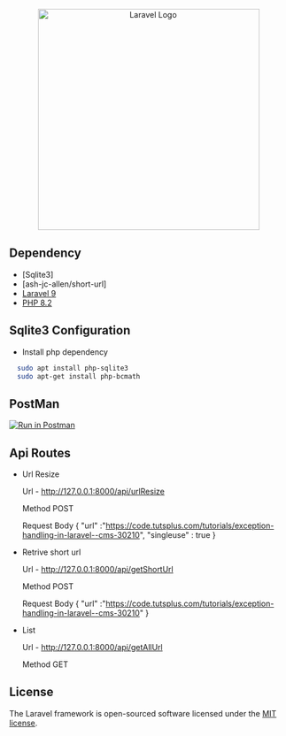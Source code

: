<p align="center"><a href="https://laravel.com" target="_blank"><img src="https://raw.githubusercontent.com/laravel/art/master/logo-lockup/5%20SVG/2%20CMYK/1%20Full%20Color/laravel-logolockup-cmyk-red.svg" width="400" alt="Laravel Logo"></a></p>

## Dependency

- [Sqlite3]
- [ash-jc-allen/short-url]
- [Laravel 9](https://github.com/laravel/framework)
- [PHP 8.2](https://www.php.net/releases/8.1/en.php)

## Sqlite3  Configuration
- Install php dependency  
```bash 
  sudo apt install php-sqlite3
  sudo apt-get install php-bcmath
  ```
## PostMan
[![Run in Postman](https://run.pstmn.io/button.svg)](https://app.getpostman.com/run-collection/1703458-d05e27f3-db1e-4915-a40a-fdd283b6cadd?action=collection%2Ffork&collection-url=entityId%3D1703458-d05e27f3-db1e-4915-a40a-fdd283b6cadd%26entityType%3Dcollection%26workspaceId%3D493d307c-7d94-48dc-8f0a-e77eb6cd153f)


## Api Routes
- Url Resize 

    Url - http://127.0.0.1:8000/api/urlResize
    
    Method POST
    
    Request Body
    {
        "url" :"https://code.tutsplus.com/tutorials/exception-handling-in-laravel--cms-30210",
        "singleuse" : true
    }

- Retrive short url
    
    Url - http://127.0.0.1:8000/api/getShortUrl
    
    Method POST

    Request Body
    {
        "url" :"https://code.tutsplus.com/tutorials/exception-handling-in-laravel--cms-30210"
    }

- List
   
    Url - http://127.0.0.1:8000/api/getAllUrl
    
    Method GET
## License

The Laravel framework is open-sourced software licensed under the [MIT license](https://opensource.org/licenses/MIT).

